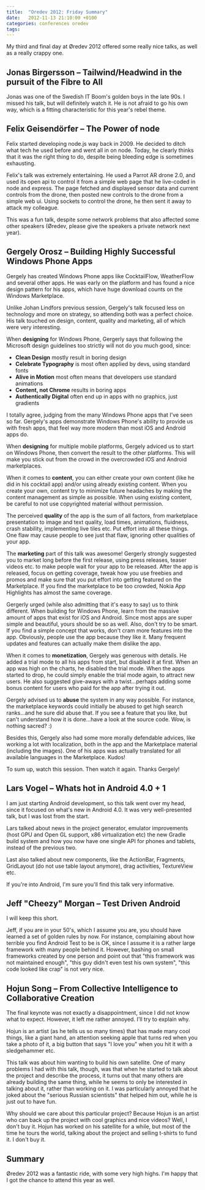 ```yaml
---
title:  "Oredev 2012: Friday Summary"
date: 	2012-11-13 21:10:00 +0100
categories: conferences oredev
tags: 	
---
```



My third and final day at Øredev 2012 offered some really nice talks, as well as
a really crappy one.


## Jonas Birgersson – Tailwind/Headwind in the pursuit of the Fibre to All

Jonas was one of the Swedish IT Boom's golden boys in the late 90s. I missed his
talk, but will definitely watch it. He is not afraid to go his own way, which is
a fitting characteristic for this year's rebel theme.



## Felix Geisendörfer – The Power of node

Felix started developing node.js way back in 2009. He decided to ditch what tech
he used before and went all in on node. Today, he clearly thinks that it was the
right thing to do, despite being bleeding edge is sometimes exhausting.

Felix's talk was extremely entertaining. He used a Parrot AR drone 2.0, and used
its open api to control it from a simple web page that he live-coded in node and
express. The page fetched and displayed sensor data and current controls from the
drone, then posted new controls to the drone from a simple web ui. Using sockets
to control the drone, he then sent it away to attack my colleague.

This was a fun talk, despite some network problems that also affected some other
speakers (Øredev, please give the speakers a private network next year).



## Gergely Orosz – Building Highly Successful Windows Phone Apps

Gergely has created Windows Phone apps like CocktailFlow, WeatherFlow and several
other apps. He was early on the platform and has found a nice design pattern for
his apps, which have huge download counts on the Windows Marketplace.

Unlike Johan Lindfors previous session, Gergely's talk focused less on technology
and more on strategy, so attending both was a perfect choice. His talk touched on
design, content, quality and marketing, all of which were very interesting.

When **designing** for Windows Phone, Gergerly says that following the Microsoft
design guidelines too strictly will not do you much good, since:

* **Clean Design** mostly result in boring design
* **Celebrate Typography** is most often applied by devs, using standard fonts
* **Alive in Motion** most often means that developers use standard animations
* **Content, not Chrome** results in boring apps
* **Authentically Digital** often end up in apps with no graphics, just gradients

I totally agree, judging from the many Windows Phone apps that I've seen so far.
Gergely's apps demonstrate Windows Phone's ability to provide us with fresh apps,
that feel way more modern than most iOS and Android apps do.

When **designing** for multiple mobile platforms, Gergely adviced us to start on
Windows Phone, then convert the result to the other platforms. This will make you
stick out from the crowd in the overcrowded iOS and Android marketplaces.

When it comes to **content**, you can either create your own content (like he did
in his cocktail app) and/or using already existing content. When you create your
own, content try to minimize future headaches by making the content management as
simple as possible. When using existing content, be careful to not use copyrighted
material without permission.

The perceived **quality** of the app is the sum of all factors, from marketplace
presentation to image and text quality, load times, animations, fluidness, crash
stability, implementing live tiles etc. Put effort into all these things. One
flaw may cause people to see just that flaw, ignoring other qualities of your app.

The **marketing** part of this talk was awesome! Gergerly strongly suggested you
to market long before the first release, using press releases, teaser videos etc.
to make people wait for your app to be released. After the app is released, focus
on getting coverage, tweak how you use freebies and promos and make sure that you
put effort into getting featured on the Marketplace. If you find the marketplace
to be too crowded, Nokia App Highlights has almost the same coverage.

Gergerly urged (while also admitting that it's easy to say) us to think different.
When building for Windows Phone, learn from the massive amount of apps that exist
for iOS and Android. Since most apps are super simple and beautiful, yours should
be so as well. Also, don't try to be smart. If you find a simple concept that works,
don't cram more features into the app. Obviously, people use the app because they
like it. Many frequent updates and features can actually make them dislike the app.

When it comes to **monetization**, Gergely was generous with details. He added a
trial mode to all his apps from start, but disabled it at first. When an app was
high on the charts, he disabled the trial mode. When the apps started to drop, he
could simply enable the trial mode again, to attract new users. He also suggested
give-aways with a twist...perhaps adding some bonus content for users who paid for
the app after trying it out.

Gergely advised us to **abuse** the system in any way possible. For instance, the
marketplace keywords could initially be abused to get high search ranks...and he
sure did abuse that. If you see a feature that you like, but can't understand how
it is done...have a look at the source code. Wow, is nothing sacred? :)

Besides this, Gergely also had some more morally defendable advices, like working
a lot with localization, both in the app and the Marketplace material (including
the images). One of his apps was actually translated for all available languages
in the Marketplace. Kudos!

To sum up, watch this session. Then watch it again. Thanks Gergely!



## Lars Vogel – Whats hot in Android 4.0 + 1

I am just starting Android development, so this talk went over my head, since it
focused on what's new in Android 4.0. It was very well-presented talk, but I was
lost from the start.

Lars talked about news in the project generator, emulator improvements (host GPU
and Open GL support, x86 virtualization etc) the new Gradle build system and how
you now have one single API for phones and tablets, instead of the previous two.

Last also talked about new components, like the ActionBar, Fragments, GridLayout
(do not use table layout anymore), drag activities, TextureView etc.

If you're into Android, I'm sure you'll find this talk very informative.



## Jeff "Cheezy" Morgan – Test Driven Android

I will keep this short.

Jeff, if you are in your 50's, which I assume you are, you should have learned a
set of golden rules by now. For instance, complaining about how terrible you find
Android Test to be is OK, since I assume it is a rather large framework with many
people behind it. However, bashing on small frameworks created by one person and
point out that "this framework was not maintained enough", "this guy didn't even
test his own system", "this code looked like crap" is not very nice.



## Hojun Song – From Collective Intelligence to Collaborative Creation

The final keynote was not exactly a disappointment, since I did not know what to
expect. However, it left me rather annoyed. I'll try to explain why.

Hojun is an artist (as he tells us so many times) that has made many cool things,
like a giant hand, an attention seeking apple that turns red when you take a photo
of it, a big button that says "I love you" when you hit it with a sledgehammer etc.

This talk was about him wanting to build his own satellite. One of many problems
I had with this talk, though, was that when he started to talk about the project
and describe the process, it turns out that many others are already building the
same thing, while he seems to only be interested in talking about it, rather than
working on it. I was particularly annoyed that he joked about the "serious Russian
scientists" that helped him out, while he is just out to have fun.

Why should we care about this particular project? Because Hojun is an artist who
can back up the project with cool graphics and nice videos? Well, I don't buy it.
Hojun has worked on his satellite for a while, but most of the time he tours the
world, talking about the project and selling t-shirts to fund it. I don't buy it.


## Summary

Øredev 2012 was a fantastic ride, with some very high highs. I'm happy that I got
the chance to attend this year as well.



